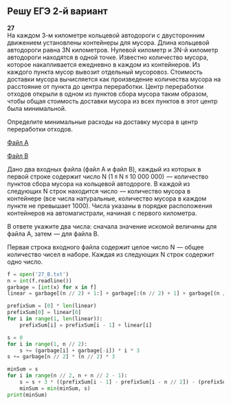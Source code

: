 ## Решу ЕГЭ 2-й вариант

**27**  
На каждом 3-м километре кольцевой автодороги с двусторонним движением установлены контейнеры для мусора. Длина кольцевой автодороги равна 3N километров. Нулевой километр и 3N-й километр автодороги находятся в одной точке. Известно количество мусора, которое накапливается ежедневно в каждом из контейнеров. Из каждого пункта мусор вывозит отдельный мусоровоз. Стоимость доставки мусора вычисляется как произведение количества мусора на расстояние от пункта до центра переработки. Центр переработки отходов открыли в одном из пунктов сбора мусора таким образом, чтобы общая стоимость доставки мусора из всех пунктов в этот центр была минимальной.

Определите минимальные расходы на доставку мусора в центр переработки отходов.

<a href="/reshuege/2/27_A.txt" download>Файл A</a>

<a href="/reshuege/2/27_B.txt" download>Файл B</a>

Дано два входных файла (файл A и файл B), каждый из которых в первой строке содержит число N (1 ≤ N ≤ 10 000 000)  — количество пунктов сбора мусора на кольцевой автодороге. В каждой из следующих N строк находится число  — количество мусора в контейнере (все числа натуральные, количество мусора в каждом пункте не превышает 1000). Числа указаны в порядке расположения контейнеров на автомагистрали, начиная с первого километра.

В ответе укажите два числа: сначала значение искомой величины для файла А, затем  — для файла B.

Первая строка входного файла содержит целое число N  — общее количество чисел в наборе. Каждая из следующих N строк содержит одно число.

```python
f = open('27_B.txt')
n = int(f.readline())
garbage = [int(x) for x in f]
linear = garbage[(n // 2) + 1:] + garbage[:(n // 2) + 1] + garbage[(n // 2) + 1:] + garbage[:(n // 2)]

prefixSum = [0] * len(linear)
prefixSum[0] = linear[0]
for i in range(1, len(linear)):
    prefixSum[i] = prefixSum[i - 1] + linear[i]

s = 0
for i in range(1, n // 2):
    s += (garbage[i] + garbage[-i]) * i * 3
s += garbage[n // 2] * (n // 2) * 3

minSum = s
for i in range(n // 2, n + n // 2 - 1):
    s = s + 3 * ((prefixSum[i - 1] - prefixSum[i - n // 2]) - (prefixSum[i + n // 2 - 1] - prefixSum[i - 1]) + linear[i + n // 2])
    minSum = min(minSum, s)
print(minSum)
```
